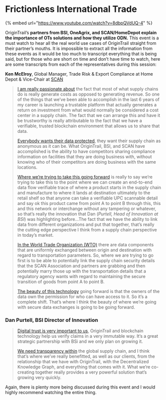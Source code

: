 # Frictionless International Trade

{% embed url="https://www.youtube.com/watch?v=8dbpQVdUQ-4" %}

OriginTrail’s **partners from BSI, OneAgrix, and SCAN/HomeDepot explain the importance of OTs solutions and how they utilize ODN.** This event is a must watch to hear all the real world use cases of OriginTrail straight from their partner’s mouths. It is impossible to extract all the information from these events as it would be too much to transcript everything that is being said, but for those who are short on time and don’t have time to watch, here are some transcripts from each of the representatives during this session:

**Ken McElroy**, Global Manager, Trade Risk & Export Compliance at Home Depot & Vice-Chair at [SCAN](https://www.scanassociation.com/membership/our-members/)

> [I am really passionate about](https://youtu.be/8dbpQVdUQ-4?t=733) the fact that most of what supply chains do is really generate costs as opposed to generating revenue. So one of the things that we’ve been able to accomplish in the last 6 years of my career is launching a trustable platform that actually generates a return on investment from what would normally be considered a cost center in a supply chain. The fact that we can arrange this and have it be trustworthy is really attributable to the fact that we have a verifiable, trusted blockchain environment that allows us to share that data.
>
> [Everybody wants their data protected](https://youtu.be/8dbpQVdUQ-4?t=1392), they want their supply chain as anonymous as it can be. What OriginTrail, BSI, and SCAN have accomplished is the ability to have competitors sharing compliance information on facilities that they are doing business with, without knowing who of their competitors are doing business with the same locations.
>
> [Where we’re trying ](https://youtu.be/8dbpQVdUQ-4?t=1464)[to take this going forward](https://youtu.be/8dbpQVdUQ-4?t=1464) is really to say we’re trying to take this to the point where we can create an end-to-end data flow verifiable trace of where a product starts in the supply chain and manufacture to where it lands at destination ultimately to the retail shelf so that anyone can take a verifiable UPC scannable detail and say ok this product came from point A to point B through this, this and this network or interchange without any tampering or whatever, so that’s really the innovation that Dan (_Purtell, Head of Innovation at BSI_) was highlighting before…The fact that we have the ability to link data from different organizations and put that together, that’s really the cutting edge perspective I think from a supply chain perspective in today’s market.
>
> [In the World Trade Organization (WTO)](https://youtu.be/8dbpQVdUQ-4?t=1691) there are data components that are uniformly exchanged between origin and destination with regard to transportation parameters. So, where we are trying to go first is to be able to potentially link the supply chain security details that the SCAN Association and partners are grabbing and then potentially marry those up with the transportation details that a regulatory agency wants with regard to maintaining the secure transition of goods from point A to point B.
>
> [The beauty of this technology](https://youtu.be/8dbpQVdUQ-4?t=2849) going forward is that the owners of the data own the permission for who can have access to it. So it’s a complete shift. That’s where I think the beauty of where we’re going with secure data exchanges is going to be going forward.

### **Dan Purtell**, BSI Director of Innovation

> [Digital trust is very important to us](https://youtu.be/8dbpQVdUQ-4?t=678), OriginTrail and blockchain technology help us verify claims in a very immutable way. It’s a great strategic partnership with BSi and we only plan on growing it.
>
> [We need transparency within](https://youtu.be/8dbpQVdUQ-4?t=1053) the global supply chain, and I think that’s where we’ve really benefitted, as well as our clients, from the relationship that we have with OriginTrail, with the Decentralized Knowledge Graph, and everything that comes with it. What we’re co-creating together really provides a very powerful solution that’s growing very quickly.

Again, there is plenty more being discussed during this event and I would highly recommend watching the entire thing.
